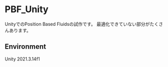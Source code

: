 # PBF_Unity

UnityでのPosition Based Fluidsの試作です。
最適化できていない部分がたくさんあります。

## Environment
Unity 2021.3.14f1

